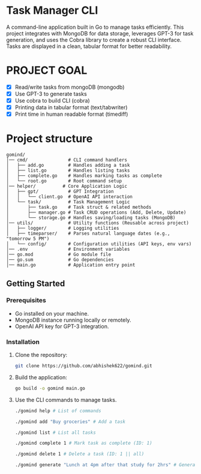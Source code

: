 # Task Manager CLI

A command-line application built in Go to manage tasks efficiently. This project integrates with MongoDB for data storage, leverages GPT-3 for task generation, and uses the Cobra library to create a robust CLI interface. Tasks are displayed in a clean, tabular format for better readability.

# PROJECT GOAL

- [x] Read/write tasks from mongoDB (mongodb)
- [x] Use GPT-3 to generate tasks
- [x] Use cobra to build CLI (cobra)
- [x] Printing data in tabular format (text/tabwriter)
- [x] Print time in human readable format (timediff)

# Project structure

```
gomind/
│── cmd/               # CLI command handlers
│   ├── add.go         # Handles adding a task
│   ├── list.go        # Handles listing tasks
│   ├── complete.go    # Handles marking tasks as complete
│   └── root.go        # Root command setup
│── helper/          # Core Application Logic 
│   ├── gpt/           # GPT Integration
│   │   └── client.go  # OpenAI API interaction
│   └── task/          # Task Management Logic
│       ├── task.go    # Task struct & related methods
│       ├── manager.go # Task CRUD operations (Add, Delete, Update)
│       └── storage.go # Handles saving/loading tasks (MongoDB)
│── utils/             # Utility functions (Reusable across project)
│   ├── logger/        # Logging utilities
│   ├── timeparser/    # Parses natural language dates (e.g., "tomorrow 5 PM")
│   └── config/        # Configuration utilities (API keys, env vars)
│── .env               # Environment variables
│── go.mod             # Go module file
│── go.sum             # Go dependencies
│── main.go            # Application entry point
```

## Getting Started

### Prerequisites

- Go installed on your machine.
- MongoDB instance running locally or remotely.
- OpenAI API key for GPT-3 integration.

### Installation

1. Clone the repository:
   ```bash
   git clone https://github.com/abhishek622/gomind.git
   ```
2. Build the application:
   ```bash
   go build -o gomind main.go
   ```
3. Use the CLI commands to manage tasks.
   ```bash
   ./gomind help # List of commands
   ```
   ```bash
   ./gomind add "Buy groceries" # Add a task
   ```
   ```bash
   ./gomind list # List all tasks
   ```
   ```bash
   ./gomind complete 1 # Mark task as complete (ID: 1)
   ```
   ```bash
   ./gomind delete 1 # Delete a task (ID: 1 || all)
   ```
   ```bash
   ./gomind generate "Lunch at 4pm after that study for 2hrs" # Generate a task using GPT-3
   ```
